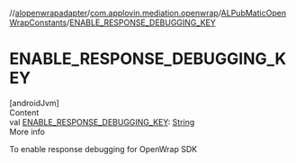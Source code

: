 //[alopenwrapadapter](../../../index.md)/[com.applovin.mediation.openwrap](../index.md)/[ALPubMaticOpenWrapConstants](index.md)/[ENABLE_RESPONSE_DEBUGGING_KEY](-e-n-a-b-l-e_-r-e-s-p-o-n-s-e_-d-e-b-u-g-g-i-n-g_-k-e-y.md)



# ENABLE_RESPONSE_DEBUGGING_KEY  
[androidJvm]  
Content  
val [ENABLE_RESPONSE_DEBUGGING_KEY](-e-n-a-b-l-e_-r-e-s-p-o-n-s-e_-d-e-b-u-g-g-i-n-g_-k-e-y.md): [String](https://developer.android.com/reference/kotlin/java/lang/String.html)  
More info  


To enable response debugging for OpenWrap SDK

  



